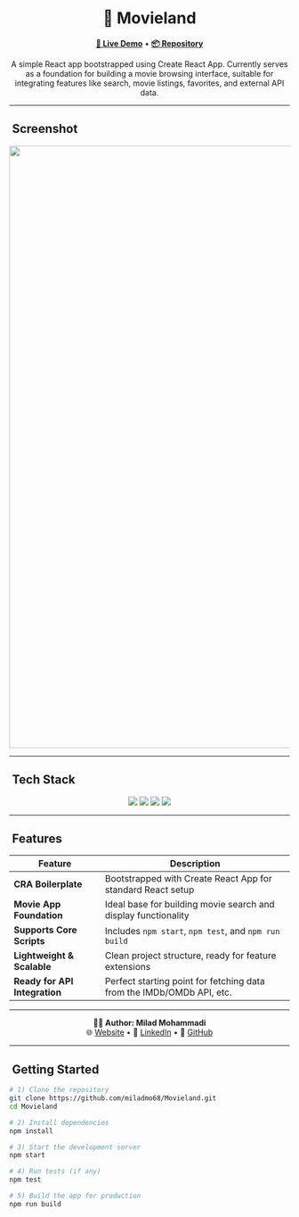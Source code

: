 <h1 align="center">🎥 Movieland</h1>

<p align="center">
  <a href="https://miladmo68.github.io/Movieland/"><b>🔗 Live Demo</b></a> •
  <a href="https://github.com/miladmo68/Movieland"><b>📦 Repository</b></a>
</p>

<p align="center">
  A simple React app bootstrapped using Create React App. Currently serves as a foundation for building a movie browsing interface, suitable for integrating features like search, movie listings, favorites, and external API data.
</p>

---

## ​ Screenshot

<p align="center">
<img alt="Movieland" 
     src="https://github.com/user-attachments/assets/032d4b20-9156-43dc-8b5e-2454119f15c7" 
     width="1920" height="1080" loading="lazy" />

  </p>

---

## ​ Tech Stack

<p align="center">
  <img src="https://img.shields.io/badge/Create%20React%20App-blue?style=for-the-badge&logo=react&logoColor=white" />
  <img src="https://img.shields.io/badge/JavaScript-yellow?style=for-the-badge&logo=javascript&logoColor=black" />
  <img src="https://img.shields.io/badge/HTML-orange?style=for-the-badge&logo=html5&logoColor=white" />
  <img src="https://img.shields.io/badge/CSS-blue?style=for-the-badge&logo=css3&logoColor=white" />
</p>

---

## ​ Features

| Feature                              | Description |
|--------------------------------------|-------------|
| **CRA Boilerplate**                  | Bootstrapped with Create React App for standard React setup |
| **Movie App Foundation**             | Ideal base for building movie search and display functionality |
| **Supports Core Scripts**            | Includes `npm start`, `npm test`, and `npm run build` |
| **Lightweight & Scalable**           | Clean project structure, ready for feature extensions |
| **Ready for API Integration**         | Perfect starting point for fetching data from the IMDb/OMDb API, etc. |

---

<p align="center">
  <b>👨‍💻 Author: Milad Mohammadi</b><br>
  🌐 <a href="https://miladweb.com">Website</a> • 💼 <a href="https://linkedin.com/in/miladmo68">LinkedIn</a> • 🐙 <a href="https://github.com/miladmo68">GitHub</a>
</p>

---

## ​ Getting Started

```bash
# 1) Clone the repository
git clone https://github.com/miladmo68/Movieland.git
cd Movieland

# 2) Install dependencies
npm install

# 3) Start the development server
npm start

# 4) Run tests (if any)
npm test

# 5) Build the app for production
npm run build
